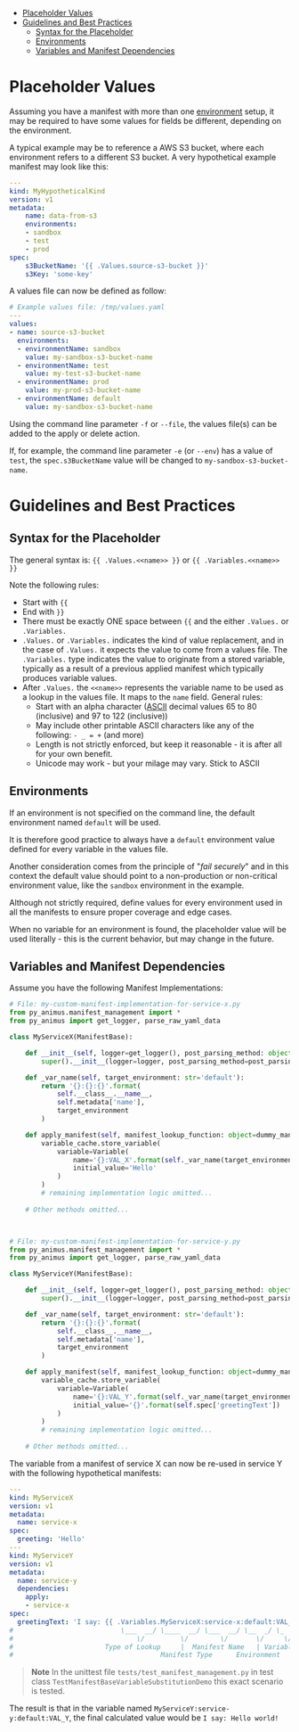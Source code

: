
- [Placeholder Values](#placeholder-values)
- [Guidelines and Best Practices](#guidelines-and-best-practices)
  - [Syntax for the Placeholder](#syntax-for-the-placeholder)
  - [Environments](#environments)
  - [Variables and Manifest Dependencies](#variables-and-manifest-dependencies)


# Placeholder Values

Assuming you have a manifest with more than one [environment](target_environments.md) setup, it may be required to have some values for fields be different, depending on the environment.

A typical example may be to reference a AWS S3 bucket, where each environment refers to a different S3 bucket. A very hypothetical example manifest may look like this:

```yaml
---
kind: MyHypotheticalKind
version: v1
metadata:
    name: data-from-s3
    environments:
    - sandbox
    - test
    - prod
spec:
    s3BucketName: '{{ .Values.source-s3-bucket }}'
    s3Key: 'some-key'
```

A values file can now be defined as follow:

```yaml
# Example values file: /tmp/values.yaml
---
values:
- name: source-s3-bucket 
  environments:
  - environmentName: sandbox
    value: my-sandbox-s3-bucket-name
  - environmentName: test
    value: my-test-s3-bucket-name
  - environmentName: prod
    value: my-prod-s3-bucket-name
  - environmentName: default
    value: my-sandbox-s3-bucket-name
```

Using the command line parameter `-f` or `--file`, the values file(s) can be added to the apply or delete action. 

If, for example, the command line parameter `-e` (or `--env`) has a value of `test`, the `spec.s3BucketName` value will be changed to `my-sandbox-s3-bucket-name`.

# Guidelines and Best Practices

## Syntax for the Placeholder

The general syntax is: `{{ .Values.<<name>> }}` or `{{ .Variables.<<name>> }}`

Note the following rules:

* Start with `{{`
* End with `}}`
* There must be exactly ONE space between `{{` and the either `.Values.` or `.Variables.`
* `.Values.` or `.Variables.` indicates the kind of value replacement, and in the case of `.Values.` it expects the value to come from a values file. The `.Variables.` type indicates the value to originate from a stored variable, typically as a result of a previous applied manifest which typically produces variable values. 
* After `.Values.` the `<<name>>` represents the variable name to be used as a lookup in the values file. It maps to the `name` field. General rules:
    * Start with an alpha character ([ASCII](https://en.wikipedia.org/wiki/ASCII) decimal values 65 to 80 (inclusive) and 97 to 122 (inclusive))
    * May include other printable ASCII characters like any of the following: `- _ = +` (and more)
    * Length is not strictly enforced, but keep it reasonable - it is after all for your own benefit.
    * Unicode may work - but your milage may vary. Stick to ASCII

## Environments

If an environment is not specified on the command line, the default environment named `default` will be used.

It is therefore good practice to always have a `default` environment value defined for every variable in the values file. 

Another consideration comes from the principle of "_fail securely_" and in this context the default value should point to a non-production or non-critical environment value, like the `sandbox` environment in the example.

Although not strictly required, define values for every environment used in all the manifests to ensure proper coverage and edge cases.

When no variable for an environment is found, the placeholder value will be used literally - this is the current behavior, but may change in the future.

## Variables and Manifest Dependencies

Assume you have the following Manifest Implementations:

```python
# File: my-custom-manifest-implementation-for-service-x.py
from py_animus.manifest_management import *
from py_animus import get_logger, parse_raw_yaml_data

class MyServiceX(ManifestBase):

    def __init__(self, logger=get_logger(), post_parsing_method: object = my_post_parsing_method, version: str='v1', supported_versions: tuple=('v1',)):
        super().__init__(logger=logger, post_parsing_method=post_parsing_method, version=version, supported_versions=supported_versions)

    def _var_name(self, target_environment: str='default'):
        return '{}:{}:{}'.format(
            self.__class__.__name__,
            self.metadata['name'],
            target_environment
        )

    def apply_manifest(self, manifest_lookup_function: object=dummy_manifest_lookup_function, variable_cache: VariableCache=VariableCache(), increment_exec_counter: bool=False, target_environment: str='default', value_placeholders: ValuePlaceHolders=ValuePlaceHolders()):
        variable_cache.store_variable(
            variable=Variable(
                name='{}:VAL_X'.format(self._var_name(target_environment=target_environment)), 
                initial_value='Hello'
            )
        )
        # remaining implementation logic omitted...
    
    # Other methods omitted...



# File: my-custom-manifest-implementation-for-service-y.py
from py_animus.manifest_management import *
from py_animus import get_logger, parse_raw_yaml_data

class MyServiceY(ManifestBase):

    def __init__(self, logger=get_logger(), post_parsing_method: object = my_post_parsing_method, version: str='v1', supported_versions: tuple=('v1',)):
        super().__init__(logger=logger, post_parsing_method=post_parsing_method, version=version, supported_versions=supported_versions)

    def _var_name(self, target_environment: str='default'):
        return '{}:{}:{}'.format(
            self.__class__.__name__,
            self.metadata['name'],
            target_environment
        )

    def apply_manifest(self, manifest_lookup_function: object=dummy_manifest_lookup_function, variable_cache: VariableCache=VariableCache(), increment_exec_counter: bool=False, target_environment: str='default', value_placeholders: ValuePlaceHolders=ValuePlaceHolders()):
        variable_cache.store_variable(
            variable=Variable(
                name='{}:VAL_Y'.format(self._var_name(target_environment=target_environment)), 
                initial_value='{}'.format(self.spec['greetingText'])
            )
        )
        # remaining implementation logic omitted...
    
    # Other methods omitted...
```

The variable from a manifest of service X can now be re-used in service Y with the following hypothetical manifests:

```yaml
---
kind: MyServiceX
version: v1
metadata:
  name: service-x
spec:
  greeting: 'Hello'
---
kind: MyServiceY
version: v1
metadata:
  name: service-y
  dependencies:
    apply: 
    - service-x
spec:
  greetingText: 'I say: {{ .Variables.MyServiceX:service-x:default:VAL_X }} world!'
#                           \___  __/ \____  __/ \___  __/ \__  _/ \_  _/
#                               \/         \/        \/       \/     \/
#                       Type of Lookup     |  Manifest Name   | Variable Name
#                                     Manifest Type      Environment
```

> **Note**
> In the unittest file `tests/test_manifest_management.py` in test class `TestManifestBaseVariableSubstitutionDemo` this exact scenario is tested.

The result is that in the variable named `MyServiceY:service-y:default:VAL_Y`, the final calculated value would be `I say: Hello world!`

